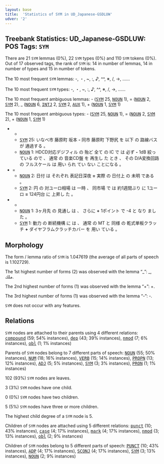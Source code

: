 ```yaml
---
layout: base
title:  'Statistics of SYM in UD_Japanese-GSDLUW'
udver: '2'
---
```


## Treebank Statistics: UD_Japanese-GSDLUW: POS Tags: `SYM`

There are 21 `SYM` lemmas (0%), 22 `SYM` types (0%) and 110 `SYM` tokens (0%).
Out of 17 observed tags, the rank of `SYM` is: 14 in number of lemmas, 14 in number of types and 15 in number of tokens.

The 10 most frequent `SYM` lemmas: -, ・, ~, :, ♪, ^^, ※, /, →, ......

The 10 most frequent `SYM` types:  -, ・, ~, :, ♪, ^^, ※, /, →, ......

The 10 most frequent ambiguous lemmas: - (<tt><a href="ja_gsdluw-pos-SYM.html">SYM</a></tt> 25, <tt><a href="ja_gsdluw-pos-NOUN.html">NOUN</a></tt> 1), = (<tt><a href="ja_gsdluw-pos-NOUN.html">NOUN</a></tt> 2, <tt><a href="ja_gsdluw-pos-SYM.html">SYM</a></tt> 2), _ (<tt><a href="ja_gsdluw-pos-NOUN.html">NOUN</a></tt> 6, <tt><a href="ja_gsdluw-pos-INTJ.html">INTJ</a></tt> 2, <tt><a href="ja_gsdluw-pos-SYM.html">SYM</a></tt> 2, <tt><a href="ja_gsdluw-pos-AUX.html">AUX</a></tt> 1), + (<tt><a href="ja_gsdluw-pos-NOUN.html">NOUN</a></tt> 1, <tt><a href="ja_gsdluw-pos-SYM.html">SYM</a></tt> 1)

The 10 most frequent ambiguous types:  - (<tt><a href="ja_gsdluw-pos-SYM.html">SYM</a></tt> 25, <tt><a href="ja_gsdluw-pos-NOUN.html">NOUN</a></tt> 1), = (<tt><a href="ja_gsdluw-pos-NOUN.html">NOUN</a></tt> 2, <tt><a href="ja_gsdluw-pos-SYM.html">SYM</a></tt> 2), + (<tt><a href="ja_gsdluw-pos-NOUN.html">NOUN</a></tt> 1, <tt><a href="ja_gsdluw-pos-SYM.html">SYM</a></tt> 1)


* -
  * <tt><a href="ja_gsdluw-pos-SYM.html">SYM</a></tt> 25: いなべ市 藤原町 坂本 <b>-</b> 同市 藤原町 下野尻 を 以下 の 路線バス が 通過する 。
  * <tt><a href="ja_gsdluw-pos-NOUN.html">NOUN</a></tt> 1: HDCD対応デジフィル の 殆ど 全て の IC で は 必ず <b>-</b> 1dB 絞っ ている ので 、 通常 の 音楽CD盤 を 再生し た とき 、 その D/A変換回路 の フルスケール は 用い られ てい ない ことになる 。
* =
  * <tt><a href="ja_gsdluw-pos-NOUN.html">NOUN</a></tt> 2: 日付 は それぞれ 表記日深夜 <b>=</b> 実際 の 日付上 の 未明 である 。
  * <tt><a href="ja_gsdluw-pos-SYM.html">SYM</a></tt> 2: 円 の 対ユーロ相場 は 一時 、 同市場 で は 約1週間ぶり に 1ユーロ <b>=</b> 124円台 に 上昇し た 。
* +
  * <tt><a href="ja_gsdluw-pos-NOUN.html">NOUN</a></tt> 1: 3ヶ月先 の 見通し は 、 さらに <b>+</b> 1ポイント で -4 と なり まし た 。
  * <tt><a href="ja_gsdluw-pos-SYM.html">SYM</a></tt> 1: 動力 の 断続機構 に は 、 通常 の MT と 同様 の 乾式単板クラッチ <b>+</b> ダイヤフラムクラッチカバー を 用い ている 。

## Morphology

The form / lemma ratio of `SYM` is 1.047619 (the average of all parts of speech is 1.102729).

The 1st highest number of forms (2) was observed with the lemma “_”: _, ملك.

The 2nd highest number of forms (1) was observed with the lemma “+”: +.

The 3rd highest number of forms (1) was observed with the lemma “-”: -.

`SYM` does not occur with any features.


## Relations

`SYM` nodes are attached to their parents using 4 different relations: <tt><a href="ja_gsdluw-dep-compound.html">compound</a></tt> (59; 54% instances), <tt><a href="ja_gsdluw-dep-dep.html">dep</a></tt> (43; 39% instances), <tt><a href="ja_gsdluw-dep-nmod.html">nmod</a></tt> (7; 6% instances), <tt><a href="ja_gsdluw-dep-obl.html">obl</a></tt> (1; 1% instances)

Parents of `SYM` nodes belong to 7 different parts of speech: <tt><a href="ja_gsdluw-pos-NOUN.html">NOUN</a></tt> (55; 50% instances), <tt><a href="ja_gsdluw-pos-NUM.html">NUM</a></tt> (18; 16% instances), <tt><a href="ja_gsdluw-pos-VERB.html">VERB</a></tt> (15; 14% instances), <tt><a href="ja_gsdluw-pos-PROPN.html">PROPN</a></tt> (13; 12% instances), <tt><a href="ja_gsdluw-pos-ADJ.html">ADJ</a></tt> (5; 5% instances), <tt><a href="ja_gsdluw-pos-SYM.html">SYM</a></tt> (3; 3% instances), <tt><a href="ja_gsdluw-pos-PRON.html">PRON</a></tt> (1; 1% instances)

102 (93%) `SYM` nodes are leaves.

3 (3%) `SYM` nodes have one child.

0 (0%) `SYM` nodes have two children.

5 (5%) `SYM` nodes have three or more children.

The highest child degree of a `SYM` node is 5.

Children of `SYM` nodes are attached using 5 different relations: <tt><a href="ja_gsdluw-dep-punct.html">punct</a></tt> (10; 43% instances), <tt><a href="ja_gsdluw-dep-case.html">case</a></tt> (4; 17% instances), <tt><a href="ja_gsdluw-dep-mark.html">mark</a></tt> (4; 17% instances), <tt><a href="ja_gsdluw-dep-nmod.html">nmod</a></tt> (3; 13% instances), <tt><a href="ja_gsdluw-dep-obl.html">obl</a></tt> (2; 9% instances)

Children of `SYM` nodes belong to 5 different parts of speech: <tt><a href="ja_gsdluw-pos-PUNCT.html">PUNCT</a></tt> (10; 43% instances), <tt><a href="ja_gsdluw-pos-ADP.html">ADP</a></tt> (4; 17% instances), <tt><a href="ja_gsdluw-pos-SCONJ.html">SCONJ</a></tt> (4; 17% instances), <tt><a href="ja_gsdluw-pos-SYM.html">SYM</a></tt> (3; 13% instances), <tt><a href="ja_gsdluw-pos-NOUN.html">NOUN</a></tt> (2; 9% instances)

